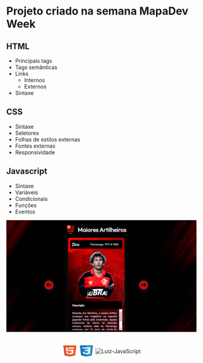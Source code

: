 # Projeto criado na semana MapaDev Week

## HTML
- Principais tags
- Tags semânticas
- Links
  - Internos
  - Externos
- Sintaxe

## CSS
- Sintaxe
- Seletores
- Folhas de estilos externas
- Fontes externas
- Responsividade

## Javascript
- Sintaxe
- Variáveis 
- Condicionais
- Funções
- Eventos


![Site](src/imagens/site.png)
  <div align= "center" style="display: inline_block"><br>
  <img align="center" alt="Luiz-HTML" height="30" width="40" src="https://raw.githubusercontent.com/devicons/devicon/master/icons/html5/html5-original.svg">
  <img align="center" alt="Luiz-CSS" height="30" width="40" src="https://raw.githubusercontent.com/devicons/devicon/master/icons/css3/css3-original.svg">
  <img align="center" alt="Luiz-JavaScript" height="30" width="40" src="https://cdn.jsdelivr.net/gh/devicons/devicon/icons/javascript/javascript-original.svg" />
  </div>
